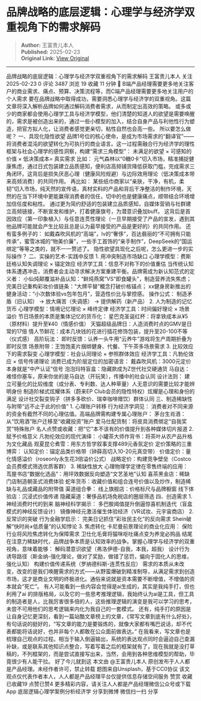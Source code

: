 # 品牌战略的底层逻辑：心理学与经济学双重视角下的需求解码

> **Author:** 王富贵儿本人  
> **Published:** 2025-02-23  
> **Original Link:** [View Original](https://www.woshipm.com/marketing/6183477.html)

---

品牌战略的底层逻辑：心理学与经济学双重视角下的需求解码 王富贵儿本人 关注 2025-02-23 0 评论 3487 浏览 19 收藏 11 分钟 🔗 B端产品经理需要更多地关注客户的商业需求、痛点、预算、决策流程等，而C端产品经理需要更多地关注用户的个人需求 要在品牌战略中取得成功，需要洞悉心理学与经济学的双重视角。这篇文章将深入解析品牌如何通过解码消费者需求，从而制定出高效的策略。 或多或少的商家都会使用心理学工具与经济学模型，他们清楚的知道人的欲望是需要唤醒的，需求是被创造出来的，通过一些小模型的加入，结合自身产品与利他性行为塑造，把官方拟人化，让消费者感觉更亲切，粘性自然也会高一些。 所以要怎么做呢？ 一、具现化隐性欲望 品牌1号位的核心使命，是成为市场需求的“翻译官”——将消费者混沌的欲望转化为可执行的商业语言。这一过程需融合行为经济学的理性框架与社会心理学的感性洞察，构建“需求三角模型”： 未满足的欲望 × 可感知的价值 × 低决策成本= 真实需求 比如： 元气森林以“0糖0卡”切入市场，精准捕捉健康焦虑，通过日式包装建立品质感知，便利店高频铺货降低获取门槛，完成需求三角闭环。这背后是损失厌恶心理（健康风险规避）与边际效用理论（低决策成本带来高频消费）的共同作用。 再比如： 某些纸巾商家以“亲肤，干净，有机，柔韧”切入市场，纯天然的宣传语，真材实料的产品和背后干净整洁的制作环境，天然的在当下环境中更能赢得消费者的信任，切中的也是健康痛点，顺带结合环境增加信任度和粘性。 通过更为简约舒适的包装建立品质感知，自媒体营销与社群建立高频链接，不断宣发和维护，打着健康旗号，为潜意识叠加buff。 这背后是首因效应（第一印象植入）与任意连贯性理论（一旦早期接受了产品的宣发，遇到其他品牌可能就会产生比较且总是认为最早接受的产品是更好的）的共同作用。 还有蛮多例子的： 如戴森吹风机的“高端”，lv的“奢侈”，百达翡丽的“不可拥有只能传承”，蜜雪冰城的“物美价廉”，一些手工首饰的“亲手制作”，DeepSeek的“国运绑定”等等之类的，就不一一赘述了。 隐性欲望具现化之后呢，怎么更进一步的实际操作？ 二、实操的艺术-实践中反馈 1. 用冲突制造市场缺口 心理学模型：费斯廷格认知失调理论 × 锚定效应 经济学工具：信息不对称下的价值重估 当传统认知体系遭遇冲击，消费者会主动寻求解决方案重建平衡。品牌需成为新认知范式的定义者： 小仙炖颠覆滋补品认知：“鲜炖燕窝”VS“即食罐头”，制造营养流失焦虑； 完美日记重构彩妆价值链条：“大牌平替”概念打破价格锚点； xx健身房新推出的健身活动：“小次数体验vs包年包月”，营造性价比与掌控感。 操作公式： 制造矛盾（旧认知） → 放大痛苦（失调感） → 提供解药（新产品） 2. 人为制造的记忆货币 心理学模型：情境记忆理论 × 峰终定律 经济学工具：时间偏好理论 × 场景溢价 节日场景的本质是集体记忆的货币化： 星巴克圣诞红杯：将拿铁成本从¥5（原材料）提升至¥40（情感价值） 天猫超级品牌日：人造消费时点的GMV是日常的17倍 情人节鲜花：成本几块钱的花进行插花修饰包装，提升至20-100不等（仪式感） 高阶玩法： 即时反馈：认养一头牛用“云养牛”游戏将生产周期折叠为即时反馈 场景附带：王饱饱麦片捆绑健身、代餐、下午茶多场景需求 3. 比较效应下的需求裂变 心理学模型：社会认同理论 × 参照群体效应 经济学工具：凡勃伦效应 × 信号传递理论 消费已成为阶层定位的加密语言： 戴森吹风机：3000元定价本身就是“中产认证”信号 泡泡玛特盲盒：隐藏款成为Z世代社交硬通货 马自达：难怪你塞车，原来你坐的是马自达（开玩笑），传播中的社会认同 设计法则： 建立可量化的比较维度（成分表、专利数、达人种草量）人无意识的需要比较才能辨明身份 制造阶梯式炫耀体系（蔚来EP Club会员的隐性特权）炫耀是心理和身份的满足 设计社交裂变钩子（拼多多砍价、瑞幸咖啡赠饮）群体认同 三、制造稀缺性与附带“远不止于此的价值” 1. 心理账户转移 行为经济学洞见： 消费者对不同来源的资金有截然不同的心理估值。高端品牌需构建专属心理账户： 茅台生肖酒：从“饮用酒”账户迁移至“收藏投资”账户 爱马仕配货制：将皮具消费绑定“自我奖赏”特殊账户 名人点赞或收藏：把“它”本不该有的价值提升到各种媒体切片报道 2. 赋予价格意义 凡勃伦效应的现代演绎： 小罐茶大师作背书：将茶叶从农产品升格为文化藏品 观夏昆仑煮雪：用东方哲学叙事支撑489元香氛定价 定价策略的三重博弈： 认知定价：锚定品类价格带（钟薛高切入10-20元真空带） 价值定价：量化情感溢价（roseonly永生花3倍溢价公式） 战略定价：构建竞争壁垒（Costco会员费模式筛选优质客群） 3. 稀缺性放大 心理物理学定律在零售终端的应用： 茑屋书店“数据化选品”：用坪效数据反向塑造“文艺圣地”认知 喜茶黑金店：稀缺门店制造朝圣式消费体验 蛇年货币：收藏价值和组合连号价值以及炒作，制造稀缺与礼品或藏品的附带值 渠道组合拳： 线上旗舰店：价格标尺与品牌橱窗 线下体验店：沉浸式价值传递 隐藏渠道：奢侈品机场免税店的圈层筛选 四、创造需求 1. 神经消费时代的到来 脑神经科学揭示： 多巴胺阈值提升倒逼惊喜机制迭代（盲盒模式的神经反馈设计） 镜像神经元激活催生体验经济（VR试妆、元宇宙商店） 2. 反常识的突破 行为金融学启示： 完美日记抓住“彩妆民主化”的反向需求 Shein破解“快时尚≠低质量”的认知悖论 3. 焦虑转化 卡尼曼前景理论的商业化应用： 保险行业将风险焦虑转化为保障需求 卫仕化毛膏将猫咪呕吐痛点变为养宠必购品 结尾 在注意力稀缺时代，品牌战争本质是认知效率的战争。掌握心理学与经济学的双重视角，意味着能够： 解码潜意识欲望（弗洛伊德-自我，本我，超我） 设计行为诱导路径（斯金纳-强化理论，做对了奖励，做错了惩罚，偏向于固化人的思维，强化认知） 构建价值传递系统（罗纳德科斯-连贯性反应） 需求的本质从未改变，改变的是我们唤醒需求的方式——从野蛮爆破到精准制导，从满足需求到创造市场，这才是商业文明的终极进化。通俗来说就是资本需要不断增值，不增值的资本就会“死亡”。 有人可能看到一些内容会觉得是ai生成的，其实是我纯手打，但也利用了ai 的排版格局，以及它的一些思考推理逻辑，我始终认为ai是工具，但工具的制造者是人，比我厉害很多倍的人，这些推理逻辑的演变是我可以学习的思考，未尝不可用他们的思考逻辑来内化为我自己的一套模式。 还有，纯手打的原因是让自身记忆更深刻，看到一篇站酷文章榜上的文章，《常写文章到底有什么好处》，有句话说的挺好的，“写文章的能力是要锻炼的，就像大家都有嘴巴说话，却不代表都能将话说好，也并非每个人都敢在公众面前做表达。” 在我看来，写文章也是梳理自己观点的过程。相当于输入倒逼输出，系统的表达观点同时会逼迫自己查漏补缺，或是联系其他知识点整合，写着写着之后的框架就有了，现在我就是没打草稿的，不列框架的，而是尝试直接写出来，当然，会用到各种思维模型的帮助，毕竟很少有人能干拉。 好了今儿就到这 本文由 @王富贵儿本人 原创发布于人人都是产品经理。未经作者许可，禁止转载 题图来自Unsplash，基于CC0协议 该文观点仅代表作者本人，人人都是产品经理平台仅提供信息存储空间服务 赞赏 收藏已收藏19 点赞已赞4 更多精彩内容，请关注人人都是产品经理微信公众号或下载App 底层逻辑心理学案例分析经济学 分享到微博 微信扫一扫 分享